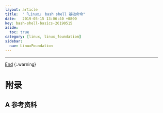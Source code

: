 ```yaml
---
layout: article
title:  "「Linux」 bash shell 基础命令"
date:   2019-05-15 13:06:40 +0800
key: bash-shell-basics-20190515
aside:
  toc: true
category: [linux, linux_foundation]
sidebar:
  nav: LinuxFoundation
---
```

<span id="head"></span>

<!--more-->




-------------------  
[End](#head)
{:.warning}  


# 附录
## A 参考资料
